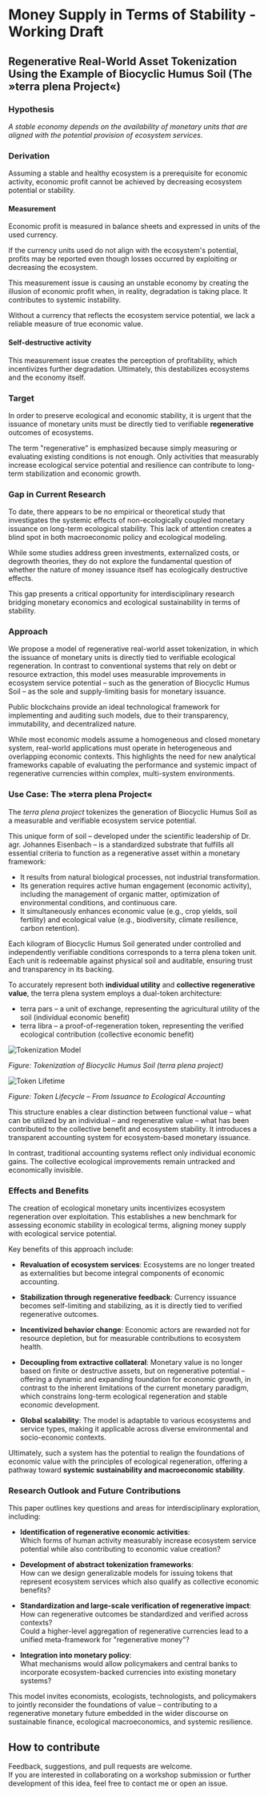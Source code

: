 # Money Supply in Terms of Stability - Working Draft

## Regenerative Real-World Asset Tokenization Using the Example of Biocyclic Humus Soil (The »terra plena Project«)

### Hypothesis

*A stable economy depends on the availability of monetary units that are aligned with the potential provision of ecosystem services.*

### Derivation

Assuming a stable and healthy ecosystem is a prerequisite for economic activity, economic profit cannot be achieved by decreasing ecosystem potential or stability.

#### Measurement

Economic profit is measured in balance sheets and expressed in units of the used currency.

If the currency units used do not align with the ecosystem's potential, profits may be reported even though losses occurred by exploiting or decreasing the ecosystem.

This measurement issue is causing an unstable economy by creating the illusion of economic profit when, in reality, degradation is taking place. It contributes to systemic instability.

Without a currency that reflects the ecosystem service potential, we lack a reliable measure of true economic value.

#### Self-destructive activity

This measurement issue creates the perception of profitability, which incentivizes further degradation. Ultimately, this destabilizes ecosystems and the economy itself.

### Target

In order to preserve ecological and economic stability, it is urgent that the issuance of monetary units must be directly tied to verifiable **regenerative** outcomes of ecosystems.

The term "regenerative" is emphasized because simply measuring or evaluating existing conditions is not enough. Only activities that measurably increase ecological service potential and resilience can contribute to long-term stabilization and economic growth.

### Gap in Current Research

To date, there appears to be no empirical or theoretical study that investigates the systemic effects of non-ecologically coupled monetary issuance on long-term ecological stability. This lack of attention creates a blind spot in both macroeconomic policy and ecological modeling.

While some studies address green investments, externalized costs, or degrowth theories, they do not explore the fundamental question of whether the nature of money issuance itself has ecologically destructive effects.

This gap presents a critical opportunity for interdisciplinary research bridging monetary economics and ecological sustainability in terms of stability.

### Approach

We propose a model of regenerative real-world asset tokenization, in which the issuance of monetary units is directly tied to verifiable ecological regeneration.
In contrast to conventional systems that rely on debt or resource extraction, this model uses measurable improvements in ecosystem service potential – such as the generation of Biocyclic Humus Soil – as the sole and supply-limiting basis for monetary issuance.

Public blockchains provide an ideal technological framework for implementing and auditing such models, due to their transparency, immutability, and decentralized nature.

While most economic models assume a homogeneous and closed monetary system, real-world applications must operate in heterogeneous and overlapping economic contexts. This highlights the need for new analytical frameworks capable of evaluating the performance and systemic impact of regenerative currencies within complex, multi-system environments.

### Use Case: The »terra plena Project«

The *terra plena project* tokenizes the generation of Biocyclic Humus Soil as a measurable and verifiable ecosystem service potential.

This unique form of soil – developed under the scientific leadership of Dr. agr. Johannes Eisenbach – is a standardized substrate that fulfills all essential criteria to function as a regenerative asset within a monetary framework:

- It results from natural biological processes, not industrial transformation.
- Its generation requires active human engagement (economic activity), including the management of organic matter, optimization of environmental conditions, and continuous care.
- It simultaneously enhances economic value (e.g., crop yields, soil fertility) and ecological value (e.g., biodiversity, climate resilience, carbon retention).

Each kilogram of Biocyclic Humus Soil generated under controlled and independently verifiable conditions corresponds to a terra plena token unit. Each unit is redeemable against physical soil and auditable, ensuring trust and transparency in its backing.

To accurately represent both **individual utility** and **collective regenerative value**, the terra plena system employs a dual-token architecture:

- terra pars – a unit of exchange, representing the agricultural utility of the soil (individual economic benefit)
- terra libra – a proof-of-regeneration token, representing the verified ecological contribution (collective economic benefit)



![Tokenization Model](figures/tokenization.png)

*Figure: Tokenization of Biocyclic Humus Soil (terra plena project)*



![Token Lifetime](figures/token-lifetime.png)

*Figure: Token Lifecycle – From Issuance to Ecological Accounting*



This structure enables a clear distinction between functional value – what can be utilized by an individual – and regenerative value – what has been contributed to the collective benefit and ecosystem stability.
It introduces a transparent accounting system for ecosystem-based monetary issuance.

In contrast, traditional accounting systems reflect only individual economic gains. The collective ecological improvements remain untracked and economically invisible.

### Effects and Benefits

The creation of ecological monetary units incentivizes ecosystem regeneration over exploitation.  This establishes a new benchmark for assessing economic stability in ecological terms, aligning money supply with ecological service potential.

Key benefits of this approach include:

- **Revaluation of ecosystem services**: Ecosystems are no longer treated as externalities but become integral components of economic accounting.

- **Stabilization through regenerative feedback**: Currency issuance becomes self-limiting and stabilizing, as it is directly tied to verified regenerative outcomes.

- **Incentivized behavior change**: Economic actors are rewarded not for resource depletion, but for measurable contributions to ecosystem health.

- **Decoupling from extractive collateral**: Monetary value is no longer based on finite or destructive assets, but on regenerative potential – offering a dynamic and expanding foundation for economic growth, in contrast to the inherent limitations of the current monetary paradigm, which constrains long-term ecological regeneration and stable economic development.

- **Global scalability**: The model is adaptable to various ecosystems and service types, making it applicable across diverse environmental and socio-economic contexts.

Ultimately, such a system has the potential to realign the foundations of economic value with the principles of ecological regeneration, offering a pathway toward **systemic sustainability and macroeconomic stability**.

### Research Outlook and Future Contributions

This paper outlines key questions and areas for interdisciplinary exploration, including:

- **Identification of regenerative economic activities**:  
  Which forms of human activity measurably increase ecosystem service potential while also contributing to economic value creation?

- **Development of abstract tokenization frameworks**:  
  How can we design generalizable models for issuing tokens that represent ecosystem services which also qualify as collective economic benefits?

- **Standardization and large-scale verification of regenerative impact**:  
  How can regenerative outcomes be standardized and verified across contexts?  
  Could a higher-level aggregation of regenerative currencies lead to a unified meta-framework for "regenerative money"?

- **Integration into monetary policy**:  
  What mechanisms would allow policymakers and central banks to incorporate ecosystem-backed currencies into existing monetary systems?

This model invites economists, ecologists, technologists, and policymakers to jointly reconsider the foundations of value – contributing to a regenerative monetary future embedded in the wider discourse on sustainable finance, ecological macroeconomics, and systemic resilience.

## How to contribute

Feedback, suggestions, and pull requests are welcome.  
If you are interested in collaborating on a workshop submission or further development of this idea, feel free to contact me or open an issue.
